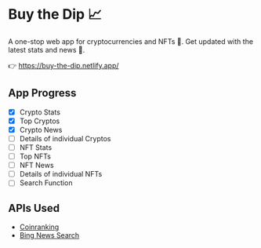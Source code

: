 # Buy the Dip :chart_with_upwards_trend:
A one-stop web app for cryptocurrencies and NFTs :money_mouth_face:. Get updated with the latest stats and news :love_you_gesture:.

:point_right: https://buy-the-dip.netlify.app/

## App Progress
- [x] Crypto Stats
- [x] Top Cryptos
- [x] Crypto News
- [ ] Details of individual Cryptos
- [ ] NFT Stats
- [ ] Top NFTs
- [ ] NFT News
- [ ] Details of individual NFTs
- [ ] Search Function

## APIs Used
- [Coinranking](https://rapidapi.com/Coinranking/api/coinranking1/)
- [Bing News Search](https://rapidapi.com/microsoft-azure-org-microsoft-cognitive-services/api/bing-news-search1/)
